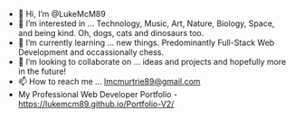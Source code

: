 - 👋 Hi, I’m @LukeMcM89
- 👀 I’m interested in ... Technology, Music, Art, Nature, Biology, Space, and being kind. Oh, dogs, cats and dinosaurs too.
- 🌱 I’m currently learning ... new things. Predominantly Full-Stack Web Development and occassionally chess. 
- 💞️ I’m looking to collaborate on ... ideas and projects and hopefully more in the future!
- 📫 How to reach me ... lmcmurtrie89@gmail.com
- My Professional Web Developer Portfolio - https://lukemcm89.github.io/Portfolio-V2/
<!---
LukeMcM89/LukeMcM89 is a ✨ special ✨ repository because its `README.md` (this file) appears on your GitHub profile.
You can click the Preview link to take a look at your changes.
--->
